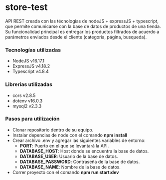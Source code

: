 # store-test
API REST creada con las técnologias de nodeJS + expressJS + typescript, que permite comunicarse con la base de datos de productos de una tienda. 
Su funcionalidad principal es entregar los productos filtrados de acuerdo a parámetros enviados desde el cliente (categoria, página, busqueda).

### Tecnologías utilizadas
- NodeJS v16.17.1
- ExpressJS v4.18.2
- Typescript v4.8.4

### Librerias utilizadas
- cors v2.8.5
- dotenv v16.0.3
- mysql2 v2.3.3

### Pasos para utilización
- Clonar repositorio dentro de su equipo.
- Instalar depencias de node con el comando **npm install**
- Crear archivo .env y agregar las siguientes variables de entorno:
  - **PORT**: Puerto en el que se levantará la API.
  - **DATABASE_HOST**: Host donde se encuentra la base de datos.
  - **DATABASE_USER**: Usuario de la base de datos.
  - **DATABASE_PASSWORD**: Contraseña de la base de datos.
  - **DATABASE_NAME**: Nombre de la base de datos.
- Correr proyecto con el comando **npm run start:dev**
